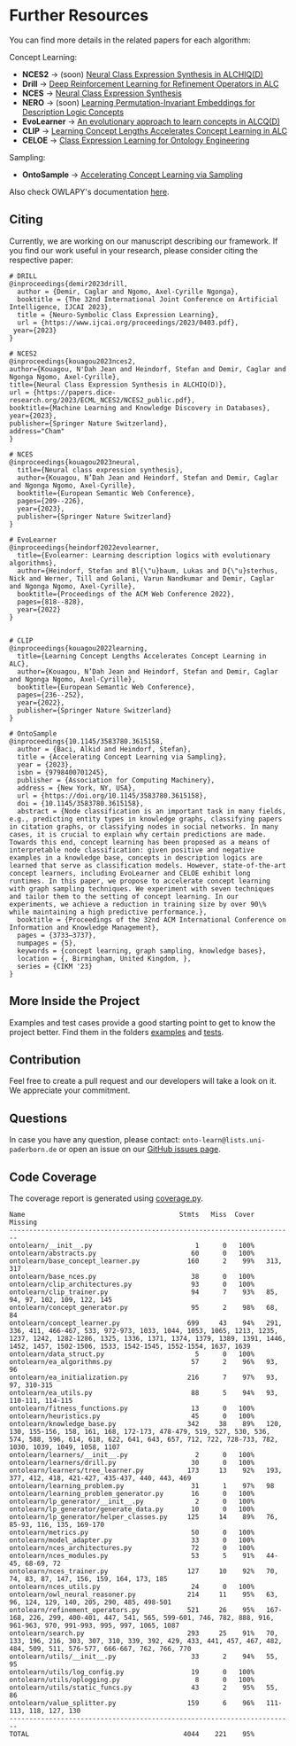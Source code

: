 # Further Resources

You can find more details in the related papers for each algorithm:

Concept Learning:

- **NCES2** &rarr; (soon) [Neural Class Expression Synthesis in ALCHIQ(D)](https://papers.dice-research.org/2023/ECML_NCES2/NCES2_public.pdf)
- **Drill** &rarr; [Deep Reinforcement Learning for Refinement Operators in ALC](https://arxiv.org/pdf/2106.15373.pdf)
- **NCES** &rarr; [Neural Class Expression Synthesis](https://link.springer.com/chapter/10.1007/978-3-031-33455-9_13)
- **NERO** &rarr; (soon) [Learning Permutation-Invariant Embeddings for Description Logic Concepts](https://github.com/dice-group/Nero)
- **EvoLearner** &rarr; [An evolutionary approach to learn concepts in ALCQ(D)](https://dl.acm.org/doi/abs/10.1145/3485447.3511925)
- **CLIP** &rarr; [Learning Concept Lengths Accelerates Concept Learning in ALC](https://link.springer.com/chapter/10.1007/978-3-031-06981-9_14)
- **CELOE** &rarr; [Class Expression Learning for Ontology Engineering](https://www.sciencedirect.com/science/article/abs/pii/S1570826811000023)

Sampling:
- **OntoSample** &rarr; [Accelerating Concept Learning via Sampling](https://dl.acm.org/doi/10.1145/3583780.3615158)

Also check OWLAPY's documentation [here](https://dice-group.github.io/owlapy/usage/main.html).

## Citing

Currently, we are working on our manuscript describing our framework. 
If you find our work useful in your research, please consider citing the respective paper:

```
# DRILL
@inproceedings{demir2023drill,
  author = {Demir, Caglar and Ngomo, Axel-Cyrille Ngonga},
  booktitle = {The 32nd International Joint Conference on Artificial Intelligence, IJCAI 2023},
  title = {Neuro-Symbolic Class Expression Learning},
  url = {https://www.ijcai.org/proceedings/2023/0403.pdf},
 year={2023}
}

# NCES2
@inproceedings{kouagou2023nces2,
author={Kouagou, N'Dah Jean and Heindorf, Stefan and Demir, Caglar and Ngonga Ngomo, Axel-Cyrille},
title={Neural Class Expression Synthesis in ALCHIQ(D)},
url = {https://papers.dice-research.org/2023/ECML_NCES2/NCES2_public.pdf},
booktitle={Machine Learning and Knowledge Discovery in Databases},
year={2023},
publisher={Springer Nature Switzerland},
address="Cham"
}

# NCES
@inproceedings{kouagou2023neural,
  title={Neural class expression synthesis},
  author={Kouagou, N’Dah Jean and Heindorf, Stefan and Demir, Caglar and Ngonga Ngomo, Axel-Cyrille},
  booktitle={European Semantic Web Conference},
  pages={209--226},
  year={2023},
  publisher={Springer Nature Switzerland}
}

# EvoLearner
@inproceedings{heindorf2022evolearner,
  title={Evolearner: Learning description logics with evolutionary algorithms},
  author={Heindorf, Stefan and Bl{\"u}baum, Lukas and D{\"u}sterhus, Nick and Werner, Till and Golani, Varun Nandkumar and Demir, Caglar and Ngonga Ngomo, Axel-Cyrille},
  booktitle={Proceedings of the ACM Web Conference 2022},
  pages={818--828},
  year={2022}
}


# CLIP
@inproceedings{kouagou2022learning,
  title={Learning Concept Lengths Accelerates Concept Learning in ALC},
  author={Kouagou, N’Dah Jean and Heindorf, Stefan and Demir, Caglar and Ngonga Ngomo, Axel-Cyrille},
  booktitle={European Semantic Web Conference},
  pages={236--252},
  year={2022},
  publisher={Springer Nature Switzerland}
}

# OntoSample
@inproceedings{10.1145/3583780.3615158,
  author = {Baci, Alkid and Heindorf, Stefan},
  title = {Accelerating Concept Learning via Sampling},
  year = {2023},
  isbn = {9798400701245},
  publisher = {Association for Computing Machinery},
  address = {New York, NY, USA},
  url = {https://doi.org/10.1145/3583780.3615158},
  doi = {10.1145/3583780.3615158},
  abstract = {Node classification is an important task in many fields, e.g., predicting entity types in knowledge graphs, classifying papers in citation graphs, or classifying nodes in social networks. In many cases, it is crucial to explain why certain predictions are made. Towards this end, concept learning has been proposed as a means of interpretable node classification: given positive and negative examples in a knowledge base, concepts in description logics are learned that serve as classification models. However, state-of-the-art concept learners, including EvoLearner and CELOE exhibit long runtimes. In this paper, we propose to accelerate concept learning with graph sampling techniques. We experiment with seven techniques and tailor them to the setting of concept learning. In our experiments, we achieve a reduction in training size by over 90\% while maintaining a high predictive performance.},
  booktitle = {Proceedings of the 32nd ACM International Conference on Information and Knowledge Management},
  pages = {3733–3737},
  numpages = {5},
  keywords = {concept learning, graph sampling, knowledge bases},
  location = {, Birmingham, United Kingdom, },
  series = {CIKM '23}
}
```

## More Inside the Project

Examples and test cases provide a good starting point to get to know
the project better. Find them in the folders 
[examples](https://github.com/dice-group/Ontolearn/tree/develop/examples) and [tests](https://github.com/dice-group/Ontolearn/tree/develop/tests).

## Contribution

Feel free to create a pull request and our developers will take a look on it. 
We appreciate your commitment. 

## Questions

In case you have any question, please contact:  `onto-learn@lists.uni-paderborn.de`
or open an issue on our [GitHub issues page](https://github.com/dice-group/Ontolearn/issues).

## Code Coverage

The coverage report is generated using [coverage.py](https://coverage.readthedocs.io/en).

```
Name                                       Stmts   Miss  Cover   Missing
------------------------------------------------------------------------
ontolearn/__init__.py                          1      0   100%
ontolearn/abstracts.py                        60      0   100%
ontolearn/base_concept_learner.py            160      2    99%   313, 317
ontolearn/base_nces.py                        38      0   100%
ontolearn/clip_architectures.py               93      0   100%
ontolearn/clip_trainer.py                     94      7    93%   85, 94, 97, 102, 109, 122, 145
ontolearn/concept_generator.py                95      2    98%   68, 84
ontolearn/concept_learner.py                 699     43    94%   291, 336, 411, 466-467, 533, 972-973, 1033, 1044, 1053, 1065, 1213, 1235, 1237, 1242, 1282-1286, 1325, 1336, 1371, 1374, 1379, 1389, 1391, 1446, 1452, 1457, 1502-1506, 1533, 1542-1545, 1552-1554, 1637, 1639
ontolearn/data_struct.py                       5      0   100%
ontolearn/ea_algorithms.py                    57      2    96%   93, 96
ontolearn/ea_initialization.py               216      7    97%   93, 97, 310-315
ontolearn/ea_utils.py                         88      5    94%   93, 110-111, 114-115
ontolearn/fitness_functions.py                13      0   100%
ontolearn/heuristics.py                       45      0   100%
ontolearn/knowledge_base.py                  342     38    89%   120, 130, 155-156, 158, 161, 168, 172-173, 478-479, 519, 527, 530, 536, 574, 588, 596, 614, 618, 622, 641, 643, 657, 712, 722, 728-733, 782, 1030, 1039, 1049, 1058, 1107
ontolearn/learners/__init__.py                 2      0   100%
ontolearn/learners/drill.py                   30      0   100%
ontolearn/learners/tree_learner.py           173     13    92%   193, 377, 412, 418, 421-427, 435-437, 440, 443, 469
ontolearn/learning_problem.py                 31      1    97%   98
ontolearn/learning_problem_generator.py       16      0   100%
ontolearn/lp_generator/__init__.py             2      0   100%
ontolearn/lp_generator/generate_data.py       10      0   100%
ontolearn/lp_generator/helper_classes.py     125     14    89%   76, 85-93, 116, 135, 169-170
ontolearn/metrics.py                          50      0   100%
ontolearn/model_adapter.py                    33      0   100%
ontolearn/nces_architectures.py               72      0   100%
ontolearn/nces_modules.py                     53      5    91%   44-45, 68-69, 72
ontolearn/nces_trainer.py                    127     10    92%   70, 74, 83, 87, 147, 156, 159, 164, 173, 185
ontolearn/nces_utils.py                       24      0   100%
ontolearn/owl_neural_reasoner.py             214     11    95%   63, 96, 124, 129, 140, 205, 290, 485, 498-501
ontolearn/refinement_operators.py            521     26    95%   167-168, 226, 299, 400-401, 447, 541, 565, 599-601, 746, 782, 888, 916, 961-963, 970, 991-993, 995, 997, 1065, 1087
ontolearn/search.py                          293     25    91%   70, 133, 196, 216, 303, 307, 310, 339, 392, 429, 433, 441, 457, 467, 482, 484, 509, 511, 576-577, 666-667, 762, 766, 770
ontolearn/utils/__init__.py                   33      2    94%   55, 95
ontolearn/utils/log_config.py                 19      0   100%
ontolearn/utils/oplogging.py                   8      0   100%
ontolearn/utils/static_funcs.py               43      2    95%   55, 86
ontolearn/value_splitter.py                  159      6    96%   111-113, 118, 127, 130
------------------------------------------------------------------------
TOTAL                                       4044    221    95%
```